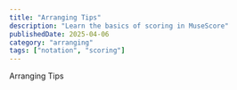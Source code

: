 ```yaml
---
title: "Arranging Tips"
description: "Learn the basics of scoring in MuseScore"
publishedDate: 2025-04-06
category: "arranging"
tags: ["notation", "scoring"]
---
```


Arranging Tips